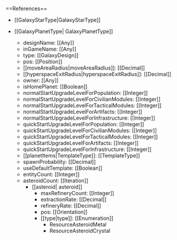 ==References==
 * [[GalaxyStarType|GalaxyStarType]]

 * [[GalaxyPlanetType| GalaxyPlanetType]]
   * designName: [[Any]]
   * inGameName: [[Any]]
   * type: [[GalaxyDesign]]
   * pos: [[Position]]
   * [[moveAreaRadius|moveAreaRadius]]: [[Decimal]]
   * [[hyperspaceExitRadius|hyperspaceExitRadius]]: [[Decimal]]
   * owner: [[Any]]
   * isHomePlanet: [[Boolean]]
   * normalStartUpgradeLevelForPopulation: [[Integer]]
   * normalStartUpgradeLevelForCivilianModules: [[Integer]]
   * normalStartUpgradeLevelForTacticalModules: [[Integer]]
   * normalStartUpgradeLevelForArtifacts: [[Integer]]
   * normalStartUpgradeLevelForInfrastructure: [[Integer]]
   * quickStartUpgradeLevelForPopulation: [[Integer]]
   * quickStartUpgradeLevelForCivilianModules: [[Integer]]
   * quickStartUpgradeLevelForTacticalModules: [[Integer]]
   * quickStartUpgradeLevelForArtifacts: [[Integer]]
   * quickStartUpgradeLevelForInfrastructure: [[Integer]]
   * [[planetItems|TemplateType]]: [[TemplateType]]
   * spawnProbability: [[Decimal]]
   * useDefaultTemplate: [[Boolean]]
   * entityCount: [[Integer]]
   * asteroidCount: [[Iteration]]
     * [[asteroid| asteroid]]
       * maxRefineryCount: [[Integer]]
       * extractionRate: [[Decimal]]
       * refineryRate: [[Decimal]]
       * pos: [[Orientation]]
       * [[type|type]]: [[Enumeration]]
         * ResourceAsteroidMetal
         * ResourceAsteroidCrystal

